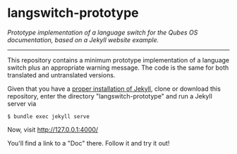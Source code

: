 # langswitch-prototype
*Prototype implementation of a language switch for the Qubes OS documentation, based on a Jekyll website example.*

---

This repository contains a minimum prototype implementation of a language switch plus an appropriate warning message. The code is the same for both translated and untranslated versions.

Given that you have a [proper installation of Jekyll][jekyll], clone or download this repository, enter the directory "langswitch-prototype" and run a Jekyll server via

    $ bundle exec jekyll serve

Now, visit http://127.0.0.1:4000/

You'll find a link to a "Doc" there. Follow it and try it out!

[jekyll]: https://jekyllrb.com/

